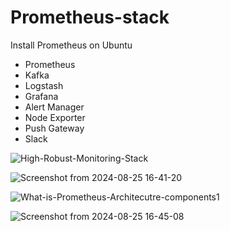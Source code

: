 # Prometheus-stack
Install Prometheus on Ubuntu
- Prometheus
- Kafka
- Logstash
- Grafana
- Alert Manager
- Node Exporter
- Push Gateway
- Slack 


![High-Robust-Monitoring-Stack](https://github.com/user-attachments/assets/be1dc73e-a902-46d5-a42f-b9ba32a1d27d)


![Screenshot from 2024-08-25 16-41-20](https://github.com/user-attachments/assets/e403cbda-0534-4c85-976a-f139920dbaec)

![What-is-Prometheus-Architecutre-components1](https://github.com/user-attachments/assets/4bec5f99-1831-448f-8d5d-f7c44e14d0a5)

![Screenshot from 2024-08-25 16-45-08](https://github.com/user-attachments/assets/7e4495d9-cacc-4c54-bb68-136aed2ac87b)
